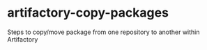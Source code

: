 # artifactory-copy-packages
Steps to copy/move package from one repository to another within Artifactory
